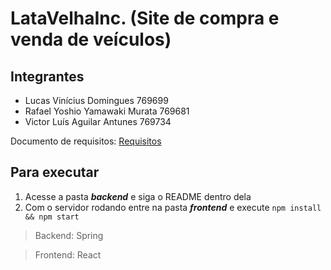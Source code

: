 # LataVelhaInc. (Site de compra e venda de veículos)
## Integrantes ##

- Lucas Vinícius Domingues 769699
- Rafael Yoshio Yamawaki Murata 769681
- Victor Luís Aguilar Antunes 769734

Documento de requisitos:
[Requisitos](Requisitos.pdf)

## Para executar ##
1) Acesse a pasta ***backend*** e siga o README dentro dela
2) Com o servidor rodando entre na pasta ***frontend*** e execute ```npm install && npm start```

> Backend: Spring

>  Frontend: React
